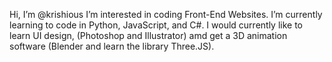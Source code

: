  Hi, I’m @krishious
 I’m interested in coding Front-End Websites.
 I’m currently learning to code in Python, JavaScript, and C#.
 I would currently like to learn UI design, (Photoshop and Illustrator) amd get a 3D animation software (Blender and learn the library Three.JS). 
 #
